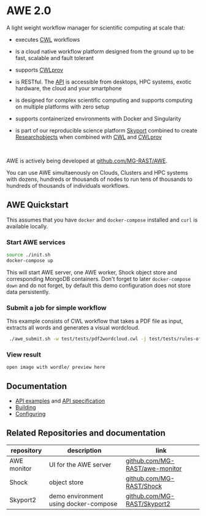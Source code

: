 


# AWE 2.0 

 A light weight workflow manager for scientific computing at scale that:

- executes [CWL](http://www.commonwl.org) workflows

- is a cloud native workflow platform designed from the ground up to be fast, scalable and fault tolerant

- supports [CWLprov](https://github.com/common-workflow-language/cwlprov)

- is RESTful. The [API](./API/) is accessible from desktops, HPC systems, exotic hardware, the cloud and your smartphone

- is designed for complex scientific computing and supports computing on multiple platforms with zero setup

- supports containerized environments with Docker and Singularity

- is part of our reproducible science platform [Skyport](https://github.com/MG-RAST/Skyport2) combined to create [Researchobjects](http://www.researchobject.org/) when combined with [CWL](http://www.commonwl.org) and [CWLprov](https://github.com/common-workflow-language/cwlprov)

<br>

AWE is actively being developed at [github.com/MG-RAST/AWE](https://github.com/MG-RAST/AWE).


You can use AWE simultaenously on Clouds, Clusters and HPC systems with dozens, hundreds or thousands of nodes to run tens of thousands to hundreds of thousands of individuals workflows. 


## AWE Quickstart
This assumes that you have `docker` and `docker-compose` installed and `curl` is available locally.

### Start AWE services

```bash
source ./init.sh
docker-compose up
```
This will start AWE server, one AWE worker, Shock object store and corresponding MongoDB containers.
Don't forget to later `docker-compose down` and do not forget, by default this demo configuration does not store data persistently.


### Submit a job for simple workflow

This example consists of CWL workflow that takes a PDF file as input, extracts all words and generates a visual wordcloud.

```bash
 ./awe_submit.sh -w test/tests/pdf2wordcloud.cwl -j test/tests/rules-of-acquisition.job.cwl -d tmp
```

### View result
~~~~
open image with wordle/ preview here
~~~~

## Documentation
- [API examples](./API) and [API specification](./API/api.html)
- [Building](./building.md)
- [Configuring](./config.md)


<!--
X
- [Concepts](./concepts.md)
- [Caching and data migration](./caching_and_data_migration.md)
-->

## Related Repositories and documentation


| repository  | description                           | link                                                                     |
| ----------- | ------------------------------------- | ------------------------------------------------------------------------ |
| AWE monitor | UI for the AWE server                 | [github.com/MG-RAST/awe-monitor](https://github.com/MG-RAST/awe-monitor) |
| Shock       | object store                          | [github.com/MG-RAST/Shock](https://github.com/MG-RAST/Shock)             |
| Skyport2    | demo environment using docker-compose | [github.com/MG-RAST/Skyport2](https://github.com/MG-RAST/Skyport2)       |



